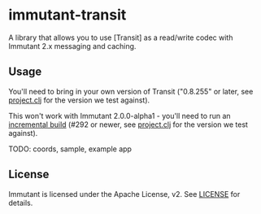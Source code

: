 # immutant-transit

A library that allows you to use [Transit] as a read/write codec with
Immutant 2.x messaging and caching.

## Usage

You'll need to bring in your own version of Transit ("0.8.255" or
later, see [project.clj](project.clj) for the version we test
against).

This won't work with Immutant 2.0.0-alpha1 - you'll need to run an
[incremental build](http://immutant.org/builds/2x/) (#292 or newer,
see [project.clj](project.clj) for the version we test against).

TODO: coords, sample, example app

## License

Immutant is licensed under the Apache License, v2. See
[LICENSE](LICENSE) for details.
